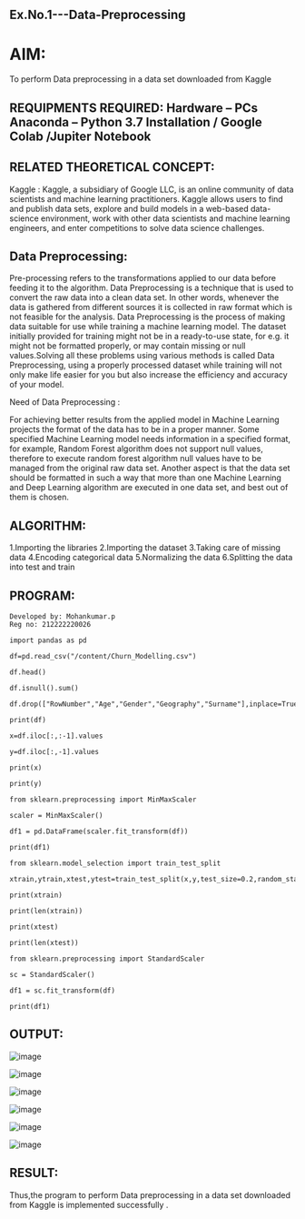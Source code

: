 ## Ex.No.1---Data-Preprocessing
# AIM:
To perform Data preprocessing in a data set downloaded from Kaggle

## REQUIPMENTS REQUIRED: Hardware – PCs Anaconda – Python 3.7 Installation / Google Colab /Jupiter Notebook

## RELATED THEORETICAL CONCEPT:
Kaggle : Kaggle, a subsidiary of Google LLC, is an online community of data scientists and machine learning practitioners. Kaggle allows users to find and publish data sets, explore and build models in a web-based data-science environment, work with other data scientists and machine learning engineers, and enter competitions to solve data science challenges.

## Data Preprocessing:

Pre-processing refers to the transformations applied to our data before feeding it to the algorithm. Data Preprocessing is a technique that is used to convert the raw data into a clean data set. In other words, whenever the data is gathered from different sources it is collected in raw format which is not feasible for the analysis. Data Preprocessing is the process of making data suitable for use while training a machine learning model. The dataset initially provided for training might not be in a ready-to-use state, for e.g. it might not be formatted properly, or may contain missing or null values.Solving all these problems using various methods is called Data Preprocessing, using a properly processed dataset while training will not only make life easier for you but also increase the efficiency and accuracy of your model.

Need of Data Preprocessing :

For achieving better results from the applied model in Machine Learning projects the format of the data has to be in a proper manner. Some specified Machine Learning model needs information in a specified format, for example, Random Forest algorithm does not support null values, therefore to execute random forest algorithm null values have to be managed from the original raw data set. Another aspect is that the data set should be formatted in such a way that more than one Machine Learning and Deep Learning algorithm are executed in one data set, and best out of them is chosen.

## ALGORITHM:
1.Importing the libraries 2.Importing the dataset 3.Taking care of missing data 4.Encoding categorical data 5.Normalizing the data 6.Splitting the data into test and train

## PROGRAM:
```
Developed by: Mohankumar.p
Reg no: 212222220026

import pandas as pd

df=pd.read_csv("/content/Churn_Modelling.csv")

df.head()

df.isnull().sum()

df.drop(["RowNumber","Age","Gender","Geography","Surname"],inplace=True,axis=1)

print(df)

x=df.iloc[:,:-1].values

y=df.iloc[:,-1].values

print(x)

print(y)

from sklearn.preprocessing import MinMaxScaler

scaler = MinMaxScaler()

df1 = pd.DataFrame(scaler.fit_transform(df))

print(df1)

from sklearn.model_selection import train_test_split

xtrain,ytrain,xtest,ytest=train_test_split(x,y,test_size=0.2,random_state=2)

print(xtrain)

print(len(xtrain))

print(xtest)

print(len(xtest))

from sklearn.preprocessing import StandardScaler

sc = StandardScaler()

df1 = sc.fit_transform(df)

print(df1)
```
## OUTPUT:

![image](https://github.com/21005984/Ex.No.1---Data-Preprocessing/assets/94748389/756c03e3-ceda-4e87-ade6-c54c3b674519)

![image](https://github.com/21005984/Ex.No.1---Data-Preprocessing/assets/94748389/4077915e-0fcc-4af0-98b7-337ec5a062bf)

![image](https://github.com/21005984/Ex.No.1---Data-Preprocessing/assets/94748389/c441d1e3-83a4-4968-a8d2-8376cdbeb1eb)

![image](https://github.com/21005984/Ex.No.1---Data-Preprocessing/assets/94748389/fffb8082-2185-4895-98db-1b6642689929)

![image](https://github.com/21005984/Ex.No.1---Data-Preprocessing/assets/94748389/5e7dea59-e4f7-40c5-84fd-b30f34125e2c)

![image](https://github.com/21005984/Ex.No.1---Data-Preprocessing/assets/94748389/1cfca45b-e3cd-4f66-9c10-dc1728d73199)
## RESULT:
Thus,the program to perform Data preprocessing in a data set downloaded from Kaggle is implemented successfully .
